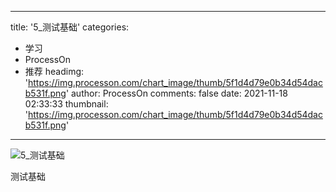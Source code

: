 
---
title: '5_测试基础'
categories: 
 - 学习
 - ProcessOn
 - 推荐
headimg: 'https://img.processon.com/chart_image/thumb/5f1d4d79e0b34d54dacb531f.png'
author: ProcessOn
comments: false
date: 2021-11-18 02:33:33
thumbnail: 'https://img.processon.com/chart_image/thumb/5f1d4d79e0b34d54dacb531f.png'
---

<div>   
<img class="thumb" alt="5_测试基础" src="https://img.processon.com/chart_image/thumb/5f1d4d79e0b34d54dacb531f.png" referrerpolicy="no-referrer">
<p>测试基础</p>  
</div>
            